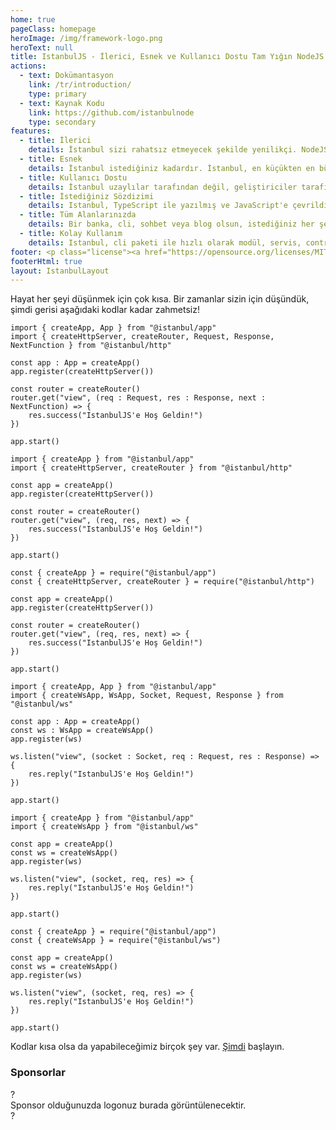 ```yaml
---
home: true
pageClass: homepage
heroImage: /img/framework-logo.png
heroText: null
title: IstanbulJS - İlerici, Esnek ve Kullanıcı Dostu Tam Yığın NodeJS Çerçevesi
actions:
  - text: Dokümantasyon
    link: /tr/introduction/
    type: primary
  - text: Kaynak Kodu
    link: https://github.com/istanbulnode
    type: secondary
features:
  - title: İlerici
    details: İstanbul sizi rahatsız etmeyecek şekilde yenilikçi. NodeJS'in kararlı hale getirdiği tüm paketler geliştirme hedefimizdir!
  - title: Esnek
    details: İstanbul istediğiniz kadardır. İstanbul, en küçükten en büyük ölçeğe kadar tüm ölçeklere uygun altyapı sunmaktadır.
  - title: Kullanıcı Dostu
    details: İstanbul uzaylılar tarafından değil, geliştiriciler tarafından geliştirildi. Bu nedenle ihtiyacınız olabilecek her şeye ulaşmak daha kolay ve zahmetsiz.
  - title: İstediğiniz Sözdizimi
    details: Istanbul, TypeScript ile yazılmış ve JavaScript'e çevrildi. Bu nedenle CommonJS, EcmaScript ve TypeScript kullanabilirsiniz.
  - title: Tüm Alanlarınızda
    details: Bir banka, cli, sohbet veya blog olsun, istediğiniz her şeyi geliştirin. İstanbul işinizi kolaylaştıracak bir altyapıya sahip!
  - title: Kolay Kullanım
    details: Istanbul, cli paketi ile hızlı olarak modül, servis, controller ve gateway oluşturabilir ve sizin işinize odaklanmanızı sağlar.
footer: <p class="license"><a href="https://opensource.org/licenses/MIT" target="_blank">MIT License</a> altında yayınlandı.</p><p class="copyright">Tüm hakları saklıdır. © 2022 Sami Salih İbrahimbaş</p>
footerHtml: true
layout: IstanbulLayout
---
```


Hayat her şeyi düşünmek için çok kısa. Bir zamanlar sizin için düşündük, şimdi gerisi aşağıdaki kodlar kadar zahmetsiz!

<CodeGroup>
<CodeGroupItem title="HTTP" active>

<div class="prefer-typescript">

```typescript:
import { createApp, App } from "@istanbul/app"
import { createHttpServer, createRouter, Request, Response, NextFunction } from "@istanbul/http"

const app : App = createApp()
app.register(createHttpServer())

const router = createRouter()
router.get("view", (req : Request, res : Response, next : NextFunction) => {
    res.success("IstanbulJS'e Hoş Geldin!")
})

app.start()
```

</div>


<div class="prefer-ecmascript">

```javascript:
import { createApp } from "@istanbul/app"
import { createHttpServer, createRouter } from "@istanbul/http"

const app = createApp()
app.register(createHttpServer())

const router = createRouter()
router.get("view", (req, res, next) => {
    res.success("IstanbulJS'e Hoş Geldin!")
})

app.start()
```

</div>


<div class="prefer-commonjs">

```javascript:
const { createApp } = require("@istanbul/app")
const { createHttpServer, createRouter } = require("@istanbul/http")

const app = createApp()
app.register(createHttpServer())

const router = createRouter()
router.get("view", (req, res, next) => {
    res.success("IstanbulJS'e Hoş Geldin!")
})

app.start()
```

</div>


</CodeGroupItem>


<CodeGroupItem title="WEBSOCKET" active>


<div class="prefer-typescript">

```typescript:
import { createApp, App } from "@istanbul/app"
import { createWsApp, WsApp, Socket, Request, Response } from "@istanbul/ws"

const app : App = createApp()
const ws : WsApp = createWsApp()
app.register(ws)

ws.listen("view", (socket : Socket, req : Request, res : Response) => {
    res.reply("IstanbulJS'e Hoş Geldin!")
})

app.start()
```

</div>


<div class="prefer-ecmascript">

```javascript:
import { createApp } from "@istanbul/app"
import { createWsApp } from "@istanbul/ws"

const app = createApp()
const ws = createWsApp()
app.register(ws)

ws.listen("view", (socket, req, res) => {
    res.reply("IstanbulJS'e Hoş Geldin!")
})

app.start()
```

</div>


<div class="prefer-commonjs">

```javascript:
const { createApp } = require("@istanbul/app")
const { createWsApp } = require("@istanbul/ws")

const app = createApp()
const ws = createWsApp()
app.register(ws)

ws.listen("view", (socket, req, res) => {
    res.reply("IstanbulJS'e Hoş Geldin!")
})

app.start()
```

</div>

</CodeGroupItem>

</CodeGroup>

Kodlar kısa olsa da yapabileceğimiz birçok şey var. <a href="/tr/introduction/#giris">Şimdi</a> başlayın.

<h3 class="text-center">Sponsorlar</h3>

<div class="sponsor-container">
<div class="sponsor-item sponsor-empty" v-for="i in 4" :key="i">
  <span class="question-mark">?</span>
</div>
<div class="sponsor-item sponsor-marketing">
  <span class="marketing-text">Sponsor olduğunuzda logonuz burada görüntülenecektir.</span>
</div>
<div class="sponsor-item sponsor-empty" v-for="i in 4" :key="i">
  <span class="question-mark">?</span>
</div>
</div>